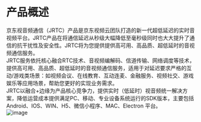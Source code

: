 
# 产品概述

京东视音频通信（JRTC）产品是京东视频云团队打造的新一代超低延迟的实时音视频平台。JRTC产品在将通信延迟从秒级大幅降低至毫秒级同时也大大提升了通信的抗干扰性及安全性。JRTC将为您提供提供高可用、高品质、超低延时的音视频通信服务。  
JRTC服务依托核心融合RTC技术、音视频编解码、信道传输、网络调度等技术，提供高可用、高品质、超低延时的音视频通信服务，适用于对延迟要求严格的互动/游戏类场景：如视频会议、在线教育、互动连麦、金融服务、视频社交、游戏娱乐等应用场景，帮助您更好的实现业务需求。  
JRTC以融合+边缘为产品核心竞争力，提供实时（低延时）视音频统一解决方案，降低运营成本提供满足PC、移动、专业设备系统运行的SDK版本，主要包括Android、IOS、WIN、H5、微信小程序、MAC、Electron 平台。  
![image](https://user-images.githubusercontent.com/89631429/134465757-f3457eb2-0b4b-4e1a-918c-cdad27552a95.png)

